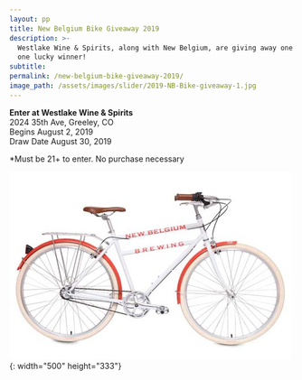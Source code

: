 ```yaml
---
layout: pp
title: New Belgium Bike Giveaway 2019
description: >-
  Westlake Wine & Spirits, along with New Belgium, are giving away one bike to
  one lucky winner!
subtitle:
permalink: /new-belgium-bike-giveaway-2019/
image_path: /assets/images/slider/2019-NB-Bike-giveaway-1.jpg
---
```


**Enter at Westlake Wine & Spirits**<br>2024 35th Ave, Greeley, CO<br>Begins August 2, 2019<br>Draw Date August 30, 2019

\*Must be 21+ to enter. No purchase necessary

![](/assets/images/2019-bike.jpg){: width="500" height="333"}
